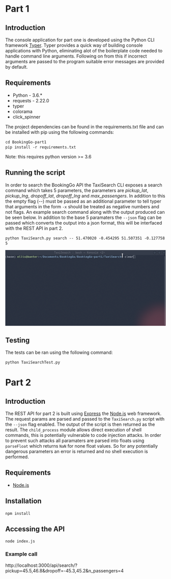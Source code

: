 # Part 1

## Introduction
The console application for part one is developed using the Python CLI framework [Typer](https://typer.tiangolo.com/). Typer provides a quick way of building console applications with Python, eliminating alot of the boilerplate code needed to handle command line arguments. Following on from this if incorrect arguments are passed to the program suitable error messages are provided by default.

## Requirements

- Python - 3.6.*
- requests - 2.22.0 
- typer
- colorama
- click_spinner

The project dependencies can be found in the requirements.txt file and can be installed with pip using the following commands:

```
cd BookingGo-part1
pip install -r requirements.txt
```

Note: this requires python version >= 3.6

## Running the script
In order to search the BookingGo API the TaxiSearch CLI exposes a search command which takes 5 parameters, the parameters are *pickup_lat*, *pickup_lng*, *dropoff_lat*, *dropoff_lng* and *max_passengers*. In addition to this the empty flag (--) must be passed as an additional parameter to tell typer that arguments in the form `-x` should be treated as negative numbers and not flags. An example search command along with the output produced can be seen below. In addition to the base 5 paramaters the `--json` flag can be passed which converts the output into a json format, this will be interfaced with the REST API in part 2.

```
python TaxiSearch.py search -- 51.470020 -0.454295 51.507351 -0.127758 5
```

![Example output](res/p1-output.gif)

## Testing
The tests can be ran using the following command:

```
python TaxiSearchTest.py
```

# Part 2

## Introduction

The REST API for part 2 is built using [Express](https://expressjs.com/) the [Node.js](https://nodejs.org/en/) web framework. The request params are parsed and passed to the `TaxiSearch.py` script with the `--json` flag enabled. The output of the script is then returned as the result. The `child_process` module allows direct execution of shell commands, this is potentially vulnerable to code injection attacks. In order to prevent such attacks all paramaters are parsed into floats using `parseFloat` which returns `NaN` for none float values. So for any potentially dangerous parameters an error is returned and no shell execution is performed.

## Requirements

- [Node.js](https://nodejs.org/en/)

## Installation

```
npm install
```

## Accessing the API

```
node index.js
```

### Example call

http://localhost:3000/api/search/?pickup=45.5,46.8&dropoff=-45.3,45.2&n_passengers=4 
